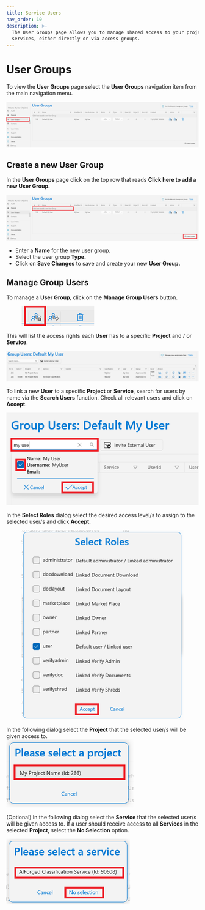 ```yaml
---
title: Service Users
nav_order: 10
description: >-
  The User Groups page allows you to manage shared access to your projects and
  services, either directly or via access groups.
---
```


# User Groups

To view the **User Groups** page select the **User Groups** navigation item from the main navigation menu.

****![](<.gitbook/assets/image (13).png>)****

## Create a new User Group

In the **User Groups** page click on the top row that reads **Click here to add a new User Group.**

****![](<.gitbook/assets/image (7) (2).png>)****

* Enter a **Name** for the new user group.
* Select the user group **Type.**
* Click on **Save Changes** to save and create your new **User Group.**

## Manage Group Users

To manage a **User Group**, click on the **Manage Group Users** button.

<figure><img src=".gitbook/assets/image (33) (1).png" alt=""><figcaption></figcaption></figure>

This will list the access rights each **User** has to a specific **Project** and / or **Service**.

![](<.gitbook/assets/image (1) (4).png>)

To link a new **User** to a specific **Project** or **Service**, search for users by name via the **Search Users** function. Check all relevant users and click on **Accept**.&#x20;

![](<.gitbook/assets/image (50).png>)

In the **Select Roles** dialog select the desired access level/s to assign to the selected user/s and click **Accept**.

<figure><img src=".gitbook/assets/image (53).png" alt=""><figcaption></figcaption></figure>

In the following dialog select the **Project** that the selected user/s will be given access to.\
****![](<.gitbook/assets/image (31).png>)****

(Optional) In the following dialog select the **Service** that the selected user/s will be given access to. If a user should receive access to all **Services** in the selected **Project**, select the **No Selection** option.

![](<.gitbook/assets/image (57) (1).png>)

